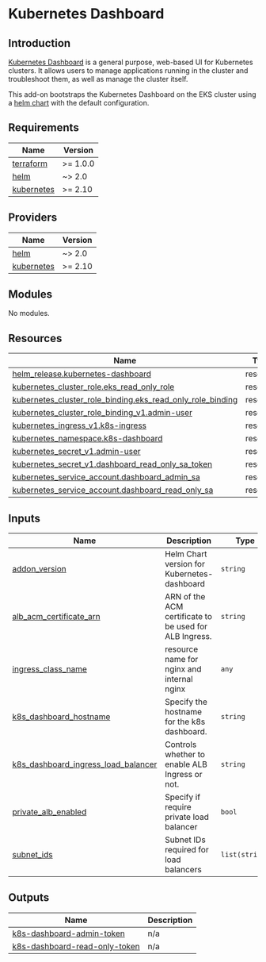 # Kubernetes Dashboard

## Introduction

[Kubernetes Dashboard](https://github.com/kubernetes/dashboard) is a general purpose, web-based UI for Kubernetes clusters. It allows users to manage applications running in the cluster and troubleshoot them, as well as manage the cluster itself.

This add-on bootstraps the Kubernetes Dashboard on the EKS cluster using a [helm chart](https://artifacthub.io/packages/helm/k8s-dashboard/kubernetes-dashboard) with the default configuration.

<!-- BEGINNING OF PRE-COMMIT-TERRAFORM DOCS HOOK -->
## Requirements

| Name | Version |
|------|---------|
| <a name="requirement_terraform"></a> [terraform](#requirement\_terraform) | >= 1.0.0 |
| <a name="requirement_helm"></a> [helm](#requirement\_helm) | ~> 2.0 |
| <a name="requirement_kubernetes"></a> [kubernetes](#requirement\_kubernetes) | >= 2.10 |

## Providers

| Name | Version |
|------|---------|
| <a name="provider_helm"></a> [helm](#provider\_helm) | ~> 2.0 |
| <a name="provider_kubernetes"></a> [kubernetes](#provider\_kubernetes) | >= 2.10 |

## Modules

No modules.

## Resources

| Name | Type |
|------|------|
| [helm_release.kubernetes-dashboard](https://registry.terraform.io/providers/hashicorp/helm/latest/docs/resources/release) | resource |
| [kubernetes_cluster_role.eks_read_only_role](https://registry.terraform.io/providers/hashicorp/kubernetes/latest/docs/resources/cluster_role) | resource |
| [kubernetes_cluster_role_binding.eks_read_only_role_binding](https://registry.terraform.io/providers/hashicorp/kubernetes/latest/docs/resources/cluster_role_binding) | resource |
| [kubernetes_cluster_role_binding_v1.admin-user](https://registry.terraform.io/providers/hashicorp/kubernetes/latest/docs/resources/cluster_role_binding_v1) | resource |
| [kubernetes_ingress_v1.k8s-ingress](https://registry.terraform.io/providers/hashicorp/kubernetes/latest/docs/resources/ingress_v1) | resource |
| [kubernetes_namespace.k8s-dashboard](https://registry.terraform.io/providers/hashicorp/kubernetes/latest/docs/resources/namespace) | resource |
| [kubernetes_secret_v1.admin-user](https://registry.terraform.io/providers/hashicorp/kubernetes/latest/docs/resources/secret_v1) | resource |
| [kubernetes_secret_v1.dashboard_read_only_sa_token](https://registry.terraform.io/providers/hashicorp/kubernetes/latest/docs/resources/secret_v1) | resource |
| [kubernetes_service_account.dashboard_admin_sa](https://registry.terraform.io/providers/hashicorp/kubernetes/latest/docs/resources/service_account) | resource |
| [kubernetes_service_account.dashboard_read_only_sa](https://registry.terraform.io/providers/hashicorp/kubernetes/latest/docs/resources/service_account) | resource |

## Inputs

| Name | Description | Type | Default | Required |
|------|-------------|------|---------|:--------:|
| <a name="input_addon_version"></a> [addon\_version](#input\_addon\_version) | Helm Chart version for Kubernetes-dashboard | `string` | `""` | no |
| <a name="input_alb_acm_certificate_arn"></a> [alb\_acm\_certificate\_arn](#input\_alb\_acm\_certificate\_arn) | ARN of the ACM certificate to be used for ALB Ingress. | `string` | `""` | no |
| <a name="input_ingress_class_name"></a> [ingress\_class\_name](#input\_ingress\_class\_name) | resource name for nginx and internal nginx | `any` | `""` | no |
| <a name="input_k8s_dashboard_hostname"></a> [k8s\_dashboard\_hostname](#input\_k8s\_dashboard\_hostname) | Specify the hostname for the k8s dashboard. | `string` | `""` | no |
| <a name="input_k8s_dashboard_ingress_load_balancer"></a> [k8s\_dashboard\_ingress\_load\_balancer](#input\_k8s\_dashboard\_ingress\_load\_balancer) | Controls whether to enable ALB Ingress or not. | `string` | `"nlb"` | no |
| <a name="input_private_alb_enabled"></a> [private\_alb\_enabled](#input\_private\_alb\_enabled) | Specify if require private load balancer | `bool` | `false` | no |
| <a name="input_subnet_ids"></a> [subnet\_ids](#input\_subnet\_ids) | Subnet IDs required for load balancers | `list(string)` | <pre>[<br>  ""<br>]</pre> | no |

## Outputs

| Name | Description |
|------|-------------|
| <a name="output_k8s-dashboard-admin-token"></a> [k8s-dashboard-admin-token](#output\_k8s-dashboard-admin-token) | n/a |
| <a name="output_k8s-dashboard-read-only-token"></a> [k8s-dashboard-read-only-token](#output\_k8s-dashboard-read-only-token) | n/a |
<!-- END OF PRE-COMMIT-TERRAFORM DOCS HOOK -->
